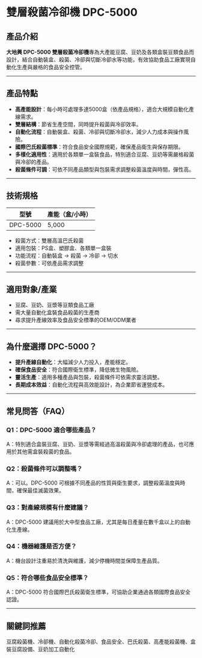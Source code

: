 # 雙層殺菌冷卻機 DPC-5000

## 產品介紹
**大地興 DPC-5000 雙層殺菌冷卻機**專為大產能豆腐、豆奶及各類盒裝豆類食品而設計，結合自動裝盒、殺菌、冷卻與切斷冷卻水等功能，有效協助食品工廠實現自動化生產與嚴格的食品安全控管。

---

## 產品特點

- **高產能設計**：每小時可處理多達5000盒（依產品規格），適合大規模自動化產線需求。
- **雙層結構**：節省生產空間，同時提升殺菌與冷卻效率。
- **自動化流程**：自動裝盒、殺菌、冷卻與切斷冷卻水，減少人力成本與操作風險。
- **國際巴氏殺菌標準**：符合食品安全國際規範，確保產品衛生與保存期限。
- **多樣化適用性**：適用於各類單一盒裝食品，特別適合豆腐、豆奶等需嚴格殺菌與冷卻的產品。
- **殺菌條件可調**：可依不同產品類型與包裝需求調整殺菌溫度與時間，彈性高。

---

## 技術規格

| 型號        | 產能（盒/小時） |
|-------------|-----------------|
| DPC-5000    | 5,000           |

- 殺菌方式：雙層高溫巴氏殺菌
- 適用包裝：PS盒、塑膠盒、各類單一盒裝
- 功能流程：自動裝盒 → 殺菌 → 冷卻 → 切水
- 殺菌參數：可依產品需求調整

---

## 適用對象/產業

- 豆腐、豆奶、豆漿等豆類食品工廠
- 需大量自動化盒裝食品殺菌的生產商
- 尋求提升產線效率及食品安全標準的OEM/ODM業者

---

## 為什麼選擇 DPC-5000？

- **提升產線自動化**：大幅減少人力投入，產能穩定。
- **確保食品安全**：符合國際衛生標準，降低微生物風險。
- **靈活生產**：適用多種產品與包裝，殺菌條件可依需求靈活調整。
- **長期成本效益**：自動化流程與高效能設計，為企業節省運營成本。

---

## 常見問答（FAQ）

### Q1：DPC-5000 適合哪些產品？
A：特別適合盒裝豆腐、豆奶、豆漿等需經過高溫殺菌與冷卻處理的產品，也可應用於其他需盒裝殺菌的食品。

### Q2：殺菌條件可以調整嗎？
A：可以。DPC-5000 可根據不同產品的性質與衛生要求，調整殺菌溫度與時間，確保最佳滅菌效果。

### Q3：對產線規模有什麼建議？
A：DPC-5000 建議用於大中型食品工廠，尤其是每日產量在數千盒以上的自動化生產線。

### Q4：機器維護是否方便？
A：機台設計注重易於清洗與維護，減少停機時間並保障生產品質。

### Q5：符合哪些食品安全標準？
A：DPC-5000 符合國際巴氏殺菌衛生標準，可協助企業通過各類國際食品安全認證。

---

## 關鍵詞推薦
豆腐殺菌機、冷卻機、自動化殺菌冷卻、食品安全、巴氏殺菌、高產能殺菌機、盒裝豆腐設備、豆奶加工自動化